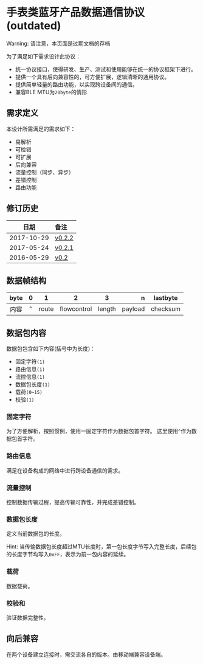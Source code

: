 # 手表类蓝牙产品数据通信协议(outdated)


Warning: 请注意，本页面是过期文档的存档

为了满足如下需求设计此协议：

- 统一协议接口，使得研发、生产、测试和使用能够在统一的协议框架下进行。
- 提供一个具有后向兼容性的，可方便扩展，逻辑清晰的通用协议。
- 提供简单轻量的路由功能，以实现跨设备间的通信。
- 兼容BLE MTU为`20byte`的情形

## 需求定义

本设计所需满足的需求如下：

 - 易解析
 - 可检错
 - 可扩展
 - 后向兼容
 - 流量控制（同步、异步）
 - 差错控制
 - 路由功能

## 修订历史
|     日期     | 备注                           |
| :--------: | :--------------------------- |
| 2017-10-29 | [v0.2.2](#!dev/changelog.md) |
| 2017-05-24 | [v0.2.1](#!dev/changelog.md) |
| 2016-05-29 | [v0.2](#!dev/changelog.md)   |


## 数据帧结构

| byte |  0   |   1   |      2      |   3    |       n | lastbyte |
| :--: | :--: | :---: | :---------: | :----: | ------: | :------: |
|  内容  | `^`  | route | flowcontrol | length | payload | checksum |

## 数据包内容

数据包包含如下内容(括号中为长度)：

- 固定字符`(1)`
- 路由信息`(1)`
- 流控信息`(1)`
- 数据包长度`(1)`
- 载荷`(0~15)`
- 校验`(1)`

### 固定字符
为了方便解析，按照惯例，使用一固定字符作为数据包首字符。
这里使用`^`作为数据包首字符。

### 路由信息
满足在设备构成的网络中进行跨设备通信的需求。

### 流量控制
控制数据传输过程，提高传输可靠性，并完成差错控制。

### 数据包长度
定义当前数据包的长度。  

Hint: 当传输数据包长度超过MTU长度时，第一包长度字节写入完整长度，后续包的长度字节均写入`0xFF`，表示为前一包内容的延续。

### 载荷
数据载荷。

### 校验和
验证数据完整性。

## 向后兼容
在两个设备建立连接时，需交流各自的版本。由移动端兼容设备端。
